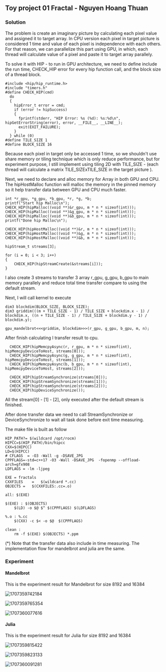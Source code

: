 ## Toy project 01 Fractal - Nguyen Hoang Thuan

### Solution

The problem is create an imaginary picture by calculating each pixel value and assigned it to target array. In CPU version each pixel in target picture is considered 1 time and value of each pixel is independence with each others. For that reason, we can parallelize this part using GPU, in which, each thread will calculate value of a pixel and paste it to target array parallely.

To solve it with HIP - to run in GPU architecture, we need to define include the run time, CHECK_HIP error for every hip function call, and the block size of a thread block.

```
#include <hip/hip_runtime.h>
#include "timers.h"
#define CHECK_HIP(cmd)                                                                            
  do                                                                                                 
  {                                                                                                  
    hipError_t error = cmd;                                                                          
    if (error != hipSuccess)                                                                         
    {                                                                                                
      fprintf(stderr, "HIP Error: %s (%d): %s:%d\n", hipGetErrorString(error), error, __FILE__, __LINE__); 
      exit(EXIT_FAILURE);                                                                            
    }                                                                                                
  } while (0)
#define TILE_SIZE 1
#define BLOCK_SIZE 16
```

Because each pixel in target only be accessed 1 time, so we shouldn't use share memory or tiling technique which is only reduce performance, but for experiment purpose, I still implement using tiling 2D with TILE_SIZE - (each thread will calculate a matrix TILE_SIZExTILE_SIZE in the target picture ).

Next, we need to declare and alloc memory for Array in both GPU and CPU. The hipHostMalloc function will malloc the memory in the pinned memory so it help transfer data between GPU and CPU much faster.

```
int *r_gpu, *g_gpu, *b_gpu, *r, *g, *b;
printf("Start hip Malloc\n");
CHECK_HIP(hipMalloc((void **)&r_gpu, m * n * sizeof(int)));
CHECK_HIP(hipMalloc((void **)&g_gpu, m * n * sizeof(int)));
CHECK_HIP(hipMalloc((void **)&b_gpu, m * n * sizeof(int)));
printf("Done hip Malloc\n");

CHECK_HIP(hipHostMalloc((void **)&r, m * n * sizeof(int)));
CHECK_HIP(hipHostMalloc((void **)&g, m * n * sizeof(int)));
CHECK_HIP(hipHostMalloc((void **)&b, m * n * sizeof(int)));

hipStream_t streams[3];

for (i = 0; i < 3; i++)
{
    CHECK_HIP(hipStreamCreate(&streams[i]));
}

```

I also create 3 streams to transfer 3 array r_gpu, g_gpu, b_gpu to main memory parallely and reduce total time transfer compare to using the default stream.

Next, I will call kernel to execute

```
dim3 blockdim(BLOCK_SIZE, BLOCK_SIZE);
dim3 griddim(((m + TILE_SIZE - 1) / TILE_SIZE + blockdim.x - 1) / blockdim.x, ((n + TILE_SIZE - 1) / TILE_SIZE + blockdim.y - 1) / blockdim.y);

gpu_mandelbrot<<<griddim, blockdim>>>(r_gpu, g_gpu, b_gpu, m, n);
```

After finish calculating I transfer result to cpu.

```
  CHECK_HIP(hipMemcpyAsync(r, r_gpu, m * n * sizeof(int), hipMemcpyDeviceToHost, streams[0]));
  CHECK_HIP(hipMemcpyAsync(g, g_gpu, m * n * sizeof(int), hipMemcpyDeviceToHost, streams[1]));
  CHECK_HIP(hipMemcpyAsync(b, b_gpu, m * n * sizeof(int), hipMemcpyDeviceToHost, streams[2]));

  CHECK_HIP(hipStreamSynchronize(streams[0]));
  CHECK_HIP(hipStreamSynchronize(streams[1]));
  CHECK_HIP(hipStreamSynchronize(streams[2]));
  CHECK_HIP(hipDeviceSynchronize());
```

All the stream[0] - [1] - [2], only executed after the default stream is finished.

After done transfer data we need to call StreamSynchronize or DeviceSynchronize to wait all task done before exit time measuring.

The make file is built as follow

```
HIP_PATH?= $(wildcard /opt/rocm)
HIPCC=$(HIP_PATH)/bin/hipcc
CXX=$(HIPCC)
LD=$(HIPCC)
# CFLAGS  = -O3 -Wall -g -DSAVE_JPG  
CPPFLAGS=-std=c++17 -O3 -Wall -DSAVE_JPG  -fopenmp --offload-arch=gfx908
LDFLAGS	= -lm -ljpeg

EXE = fractals
CXXFILES	=	$(wildcard *.cc)
OBJECTS	=	$(CXXFILES:.cc=.o)

all: $(EXE)

$(EXE) : $(OBJECTS)
	$(LD) -o $@ $^ $(CPPFLAGS) $(LDFLAGS) 

%.o : %.cc
	$(CXX) -c $< -o $@  $(CPPFLAGS)

clean :
	rm -f $(EXE) $(OBJECTS) *.ppm

```

(*) Note that the transfer data also include in time measuring.
The implementation flow for mandelbrot and julia are the same.

### Experiment

#### Mandelbrot

This is the experiment result for Mandelbrot for size 8192 and 16384

![1707359742184](image/report/1707359742184.png)

![1707359765354](image/report/1707359765354.png)


![1707360077616](image/report/1707360077616.png)

#### Julia

This is the experiment result for Julia for size 8192 and 16384

![1707359815422](image/report/1707359815422.png)

![1707359823133](image/report/1707359823133.png)


![1707360091281](image/report/1707360091281.png)
